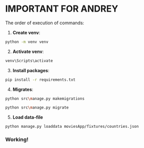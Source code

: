 # IMPORTANT FOR ANDREY
The order of execution of commands:

1. **Create venv**:
~~~bash
python -m venv venv
~~~

2. **Activate venv**:
~~~bash
venv\Scripts\activate
~~~

3. **Install packages**:
~~~bash
pip install -r requirements.txt
~~~

4. **Migrates**:
~~~bash
python src\manage.py makemigrations
~~~
~~~bash
python src\manage.py migrate
~~~

5. **Load data-file**
~~~bash
python manage.py loaddata moviesApp/fixtures/countries.json
~~~

### Working!
